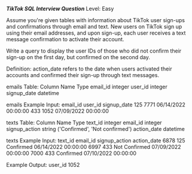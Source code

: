 ***TikTok SQL Interview Question***
Level: Easy

Assume you're given tables with information about TikTok user sign-ups and confirmations through email and text. 
New users on TikTok sign up using their email addresses, and upon sign-up, each user receives a text message confirmation to activate their account.

Write a query to display the user IDs of those who did not confirm their sign-up on the first day, but confirmed on the second day.

Definition: action_date refers to the date when users activated their accounts and confirmed their sign-up through text messages.

emails Table:
Column Name	Type
email_id	integer
user_id	        integer
signup_date	datetime

emails Example Input:
email_id	 user_id	       signup_date
125	         7771     	       06/14/2022 00:00:00
433	         1052	               07/09/2022 00:00:00

texts Table:
Column Name	Type
text_id	        integer
email_id	integer
signup_action	string ('Confirmed', 'Not confirmed')
action_date	datetime

texts Example Input:
text_id	  email_id	signup_action	     action_date
6878	    125	         Confirmed	         06/14/2022 00:00:00
6997	    433	         Not Confirmed	         07/09/2022 00:00:00
7000	    433	         Confirmed	         07/10/2022 00:00:00

Example Output:
   user_id
    1052
